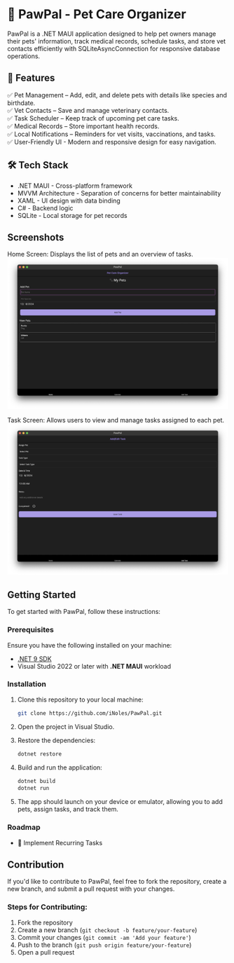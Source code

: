 # 🐾 PawPal - Pet Care Organizer

PawPal is a .NET MAUI application designed to help pet owners manage their pets' information, track medical records, schedule tasks, and store vet contacts efficiently with SQLiteAsyncConnection for responsive database operations.

## 🚀 Features

✅ Pet Management – Add, edit, and delete pets with details like species and birthdate.\
✅ Vet Contacts – Save and manage veterinary contacts.\
✅ Task Scheduler – Keep track of upcoming pet care tasks.\
✅ Medical Records – Store important health records.\
✅ Local Notifications – Reminders for vet visits, vaccinations, and tasks.\
✅ User-Friendly UI - Modern and responsive design for easy navigation.

## 🛠️ Tech Stack

- .NET MAUI - Cross-platform framework
- MVVM Architecture - Separation of concerns for better maintainability
- XAML - UI design with data binding
- C# - Backend logic
- SQLite - Local storage for pet records

## Screenshots

Home Screen: Displays the list of pets and an overview of tasks.
![Home Screen](screenshot/home.png)

Task Screen: Allows users to view and manage tasks assigned to each pet.
![Task Screen](screenshot/tasks.png)

## Getting Started

To get started with PawPal, follow these instructions:

### Prerequisites

Ensure you have the following installed on your machine:

- [.NET 9 SDK](https://dotnet.microsoft.com/download/dotnet)
- Visual Studio 2022 or later with **.NET MAUI** workload

### Installation

1. Clone this repository to your local machine:

   ```bash
   git clone https://github.com/iNoles/PawPal.git
   ```

2. Open the project in Visual Studio.

3. Restore the dependencies:

   ```bash
   dotnet restore
   ```

4. Build and run the application:

   ```bash
   dotnet build
   dotnet run
   ```

5. The app should launch on your device or emulator, allowing you to add pets, assign tasks, and track them.

### Roadmap

- 🔹 Implement Recurring Tasks

## Contribution

If you'd like to contribute to PawPal, feel free to fork the repository, create a new branch, and submit a pull request with your changes.

### Steps for Contributing:
1. Fork the repository
2. Create a new branch (`git checkout -b feature/your-feature`)
3. Commit your changes (`git commit -am 'Add your feature'`)
4. Push to the branch (`git push origin feature/your-feature`)
5. Open a pull request
